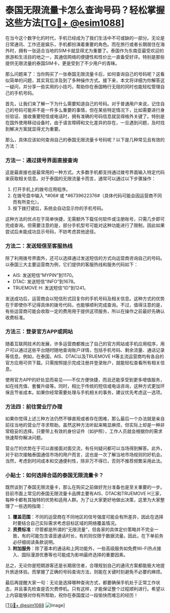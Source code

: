 # 泰国无限流量卡怎么查询号码？轻松掌握这些方法[[TG💪+ @esim1088](https://t.me/s/esim1088)]

在当今这个数字化的时代，手机已经成为了我们生活中不可或缺的一部分。无论是日常通讯、工作还是娱乐，手机都扮演着重要的角色。而在旅行或者长期居住在海外时，拥有一张适合当地的SIM卡就显得尤为重要了。泰国作为东南亚最受欢迎的旅游和生活目的地之一，其通信网络的便捷性和性价比一直备受好评。特别是那些提供无限流量的泰国SIM卡，更是受到了不少用户的青睐。

那么问题来了：当你购买了一张泰国无限流量卡后，如何查询自己的号码呢？这看似简单的问题，其实背后涉及到了多种操作方式。接下来，本文将详细为你解答这一疑问，并分享一些实用的小技巧，帮助你在泰国畅行无阻的同时也能轻松管理自己的手机号码。

首先，让我们来了解一下为什么需要知道自己的号码。对于普通用户来说，记住自己的号码可能并不是一件多么重要的事情，但在某些特定情况下，比如需要进行身份验证、接收重要短信或电话时，拥有准确的号码信息就显得格外关键了。特别是在国外使用移动设备时，由于语言障碍和文化差异的存在，一旦遇到问题，及时找到解决方案就显得尤为重要。

那么，具体应该如何查询自己的泰国无限流量卡号码呢？以下是几种常见且有效的方法：

### 方法一：通过拨号界面直接查询

这是最直接也是最常用的一种方式。大多数手机都支持通过拨号界面输入特定代码来获取相关信息。对于泰国的无限流量卡而言，通常可以通过以下步骤操作：

1. 打开手机上的拨号应用程序。
2. 在拨号盘中输入 *#06# 或 *#6739622376#（具体代码可能会因运营商不同而有所变化）。
3. 按下拨打键后，系统会自动显示你的手机号码。

这种方法的优点在于简单快捷，无需额外下载任何软件或注册账号，只需几步即可完成查询。但需要注意的是，部分手机型号可能对这种功能进行了限制，因此如果尝试后未能成功显示号码，不妨考虑其他途径。

### 方法二：发送短信至客服热线

除了利用拨号界面外，还可以选择通过发送短信的方式向运营商咨询自己的号码。以泰国三大主要运营商为例，它们提供的客服热线和服务代码如下：

- AIS: 发送短信“MYPIN”到1170。
- DTAC: 发送短信“INFO”到1678。
- TRUEMOVE H: 发送短信“ID”到1241。

发送成功后，运营商会以短信形式回复你的手机号码及相关信息。这种方式的优势在于即使你不记得具体的拨号代码，也能够顺利完成查询。不过，值得注意的是，有些运营商可能会收取一定的费用用于提供这项服务，所以在操作之前最好先确认收费标准。

### 方法三：登录官方APP或网站

随着互联网技术的发展，许多运营商都推出了自己的官方网站或手机应用程序，用户可以通过这些平台随时随地查询账户详情，包括手机号码、剩余流量、通话记录等信息。例如，在泰国，AIS、DTAC以及TRUEMOVE H等主流运营商均有各自的官方应用可供下载。只需按照提示完成注册并登录账户，就能轻松查看所有相关信息。

使用官方APP的好处显而易见——不仅方便快捷，而且还能享受到更多增值服务，如在线充值、套餐升级等。同时，相比于传统的短信或电话咨询，这种方式更加环保且节省成本。如果你经常需要处理与手机相关的事务，建议优先考虑这一选项。

### 方法四：前往营业厅办理

如果你觉得上述三种方法仍然不够直观或者存在困难，那么最后一个办法就是亲自前往当地的营业厅寻求帮助。虽然这种方法听起来略显麻烦，但实际上却是一种非常稳妥的选择。只要带上有效的身份证件（如护照），工作人员就会根据你的需求快速帮你解决问题。

营业厅的优势在于可以直接面对面交流，有任何疑问都可以当场得到解答。此外，对于初次接触泰国通信市场的用户而言，这也是一次了解当地市场规则的好机会。当然，考虑到时间成本和交通便利性，除非万不得已，否则不推荐频繁采用此法。

### 小贴士：如何选择合适的泰国无限流量卡？

既然谈到了泰国无限流量卡，那么在购买之前做好充分准备也是至关重要的一步。目前市面上常见的泰国无限流量卡品牌主要有AIS、DTAC和TRUEMOVE H三家，每种卡都有其独特的优势和适用人群。为了让大家更好地做出决策，这里为大家整理了一些选购指南：

1. **覆盖范围**：不同的运营商在不同地区的信号强度可能会有所差异，因此在选择时要结合自己实际需求考虑目标区域的网络覆盖情况。
2. **资费标准**：尽管都是所谓的“无限流量”，但各家的具体定价策略并不完全一致，有的可能包含语音通话时长，有的则仅限于数据流量。因此，在下单前务必仔细阅读条款说明。
3. **附加服务**：除了基本的通话和上网功能外，一些高级服务如免费Wi-Fi热点接入、国际漫游优惠等也可能成为影响最终选择的重要因素。

总之，无论你是短期游客还是长期居住者，合理规划自己的通讯方案都能极大地提升旅途体验。而掌握了正确的号码查询方法，则能在关键时刻避免不必要的麻烦。

最后再提醒大家一句：无论是选择哪种查询方式，都要确保手机处于正常工作状态，并且事先检查是否欠费停机。只有这样，才能保证整个过程顺利进行。希望以上内容能够对你有所帮助，祝你在泰国度过一段愉快而难忘的经历！

[[TG💪+ @esim1088](https://t.me/s/esim1088) ![Image](https://i.postimg.cc/4NQfJmqS/Snipaste-2025-05-13-00-14-12.png)]